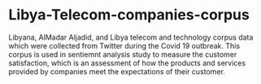 # Libya-Telecom-companies-corpus
Libyana, AlMadar Aljadid, and Libya telecom and technology corpus data which were collected from Twitter during the Covid 19 outbreak.
This corpus is used in sentiemnt analysis study to measure the customer satisfaction, which is an assessment of how the products and services provided by companies meet the expectations of their customer.

